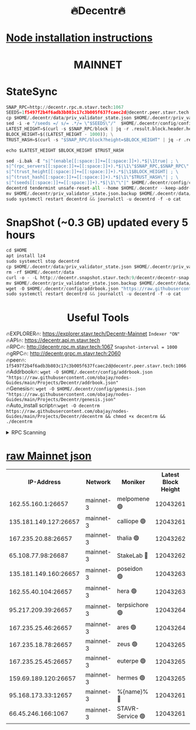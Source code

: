<h1 align="center"> 🔥Decentr🔥</h1>

[Node installation instructions](https://github.com/obajay/nodes-Guides/tree/main/Projects/Decentr)
=
<h1 align="center"> MAINNET</h1>

# StateSync
```python
SNAP_RPC=http://decentr.rpc.m.stavr.tech:1067
SEEDS=1f5497f2b4f6adb3b803c17c3b005f637fcaec2d@decentr.peer.stavr.tech:1066
cp $HOME/.decentr/data/priv_validator_state.json $HOME/.decentr/priv_validator_state.json.backup
sed -i -e "/seeds =/ s/= .*/= \"$SEEDS\"/"  $HOME/.decentr/config/config.toml
LATEST_HEIGHT=$(curl -s $SNAP_RPC/block | jq -r .result.block.header.height); \
BLOCK_HEIGHT=$((LATEST_HEIGHT - 1000)); \
TRUST_HASH=$(curl -s "$SNAP_RPC/block?height=$BLOCK_HEIGHT" | jq -r .result.block_id.hash)

echo $LATEST_HEIGHT $BLOCK_HEIGHT $TRUST_HASH

sed -i.bak -E "s|^(enable[[:space:]]+=[[:space:]]+).*$|\1true| ; \
s|^(rpc_servers[[:space:]]+=[[:space:]]+).*$|\1\"$SNAP_RPC,$SNAP_RPC\"| ; \
s|^(trust_height[[:space:]]+=[[:space:]]+).*$|\1$BLOCK_HEIGHT| ; \
s|^(trust_hash[[:space:]]+=[[:space:]]+).*$|\1\"$TRUST_HASH\"| ; \
s|^(seeds[[:space:]]+=[[:space:]]+).*$|\1\"\"|" $HOME/.decentr/config/config.toml
decentrd tendermint unsafe-reset-all --home $HOME/.decentr --keep-addr-book
mv $HOME/.decentr/priv_validator_state.json.backup $HOME/.decentr/data/priv_validator_state.json
sudo systemctl restart decentrd && journalctl -u decentrd -f -o cat
```
# SnapShot (~0.3 GB) updated every 5 hours
```python
cd $HOME
apt install lz4
sudo systemctl stop decentrd
cp $HOME/.decentr/data/priv_validator_state.json $HOME/.decentr/priv_validator_state.json.backup
rm -rf $HOME/.decentr/data
curl -o - -L http://decentr.snapshot.stavr.tech:9/decentr/decentr-snap.tar.lz4 | lz4 -c -d - | tar -x -C $HOME/.decentr --strip-components 2
mv $HOME/.decentr/priv_validator_state.json.backup $HOME/.decentr/data/priv_validator_state.json
wget -O $HOME/.decentr/config/addrbook.json "https://raw.githubusercontent.com/obajay/nodes-Guides/main/Projects/Decentr/addrbook.json"
sudo systemctl restart decentrd && journalctl -u decentrd -f -o cat
```

 <h1 align="center"> Useful Tools</h1>

🔥EXPLORER🔥:     https://explorer.stavr.tech/Decentr-Mainnet        `Indexer "ON"` \
🔥API🔥:          https://decentr.api.m.stavr.tech \
🔥RPC🔥:          http://decentr.rpc.m.stavr.tech:1067              `Snapshot-interval = 1000` \
🔥gRPC🔥:         http://decentr.grpc.m.stavr.tech:2060 \
🔥peer🔥:         `1f5497f2b4f6adb3b803c17c3b005f637fcaec2d@decentr.peer.stavr.tech:1066` \
🔥Addrbook🔥:  `wget -O $HOME/.decentr/config/addrbook.json "https://raw.githubusercontent.com/obajay/nodes-Guides/main/Projects/Decentr/addrbook.json"` \
🔥Genesis🔥:  `wget -O $HOME/.decentr/config/genesis.json "https://raw.githubusercontent.com/obajay/nodes-Guides/main/Projects/Decentr/genesis.json"` \
🔥Auto_install script🔥:`wget -O decentrm https://raw.githubusercontent.com/obajay/nodes-Guides/main/Projects/Decentr/decentrm && chmod +x decentrm && ./decentrm`

<details>
<summary>RPC Scanning</summary>

<h2 align="center"> We scan nodes in real time every 4 hours. And we provide the final result of RPC endpoints.
We cannot influence the operation of these nodes in any way. </h2>


```python
If Voting Power is higher than 0 --> then the Node is a validator of the network and may be subject to attack and be a potential threat to the chain.
```
```python
We marked such validators with a red symbol
```

</details>

[raw Mainnet json](https://rpc-check.decentrm.stavr.tech/decentrm/rpc-decentrm-result.json)
=



<table><tr><th>IP-Address</th><th>Network</th><th>Moniker</th><th>Latest Block Height</th><th>Earliest Block Height</th><th>Catching Up</th><th>Tx Index</th><th>Voting Power</th><th>Scan Time</th></tr><tr><td>162.55.160.1:26657</td><td>mainnet-3</td><td>melpomene 🟢</td><td>12043261</td><td>1688950</td><td>False</td><td>on</td><td>0</td><td>2023-12-19T22:44:11.415241999UTC</td></tr><tr><td>135.181.149.127:26657</td><td>mainnet-3</td><td>calliope 🟢</td><td>12043261</td><td>1688950</td><td>False</td><td>on</td><td>0</td><td>2023-12-19T22:44:13.766649696UTC</td></tr><tr><td>167.235.20.88:26657</td><td>mainnet-3</td><td>thalia 🟢</td><td>12043262</td><td>1688950</td><td>False</td><td>on</td><td>0</td><td>2023-12-19T22:44:19.509823811UTC</td></tr><tr><td>65.108.77.98:26687</td><td>mainnet-3</td><td>StakeLab 🔴</td><td>12043262</td><td>1688950</td><td>False</td><td>on</td><td>5283225</td><td>2023-12-19T22:44:19.878544387UTC</td></tr><tr><td>135.181.149.160:26657</td><td>mainnet-3</td><td>poseidon 🟢</td><td>12043263</td><td>1688950</td><td>False</td><td>on</td><td>0</td><td>2023-12-19T22:44:22.622816038UTC</td></tr><tr><td>162.55.40.104:26657</td><td>mainnet-3</td><td>hera 🟢</td><td>12043263</td><td>1688950</td><td>False</td><td>on</td><td>0</td><td>2023-12-19T22:44:24.907580852UTC</td></tr><tr><td>95.217.209.39:26657</td><td>mainnet-3</td><td>terpsichore 🟢</td><td>12043264</td><td>1688950</td><td>False</td><td>on</td><td>0</td><td>2023-12-19T22:44:27.366245094UTC</td></tr><tr><td>167.235.25.46:26657</td><td>mainnet-3</td><td>ares 🟢</td><td>12043264</td><td>1688950</td><td>False</td><td>on</td><td>0</td><td>2023-12-19T22:44:31.809944760UTC</td></tr><tr><td>167.235.18.78:26657</td><td>mainnet-3</td><td>zeus 🟢</td><td>12043265</td><td>1688950</td><td>False</td><td>on</td><td>0</td><td>2023-12-19T22:44:34.227555071UTC</td></tr><tr><td>167.235.25.45:26657</td><td>mainnet-3</td><td>euterpe 🟢</td><td>12043265</td><td>1688950</td><td>False</td><td>on</td><td>0</td><td>2023-12-19T22:44:36.500341799UTC</td></tr><tr><td>159.69.189.120:26657</td><td>mainnet-3</td><td>hermes 🟢</td><td>12043265</td><td>1688950</td><td>False</td><td>on</td><td>0</td><td>2023-12-19T22:44:36.816171103UTC</td></tr><tr><td>95.168.173.33:12657</td><td>mainnet-3</td><td>%{name}% 🔴</td><td>12043261</td><td>8964001</td><td>False</td><td>on</td><td>4173125</td><td>2023-12-19T22:44:14.903772028UTC</td></tr><tr><td>66.45.246.166:1067</td><td>mainnet-3</td><td>STAVR-Service 🟢</td><td>12043261</td><td>12042001</td><td>False</td><td>on</td><td>0</td><td>2023-12-19T22:44:14.358699632UTC</td></tr></table>